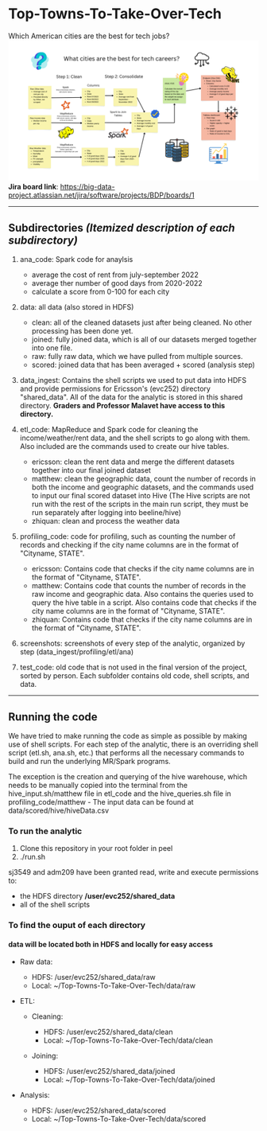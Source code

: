 # Top-Towns-To-Take-Over-Tech
Which American cities are the best for tech jobs?
![Our diagram showcasing our pipelines and processes](diagram.png)
**Jira board link**: <https://big-data-project.atlassian.net/jira/software/projects/BDP/boards/1>

---

## Subdirectories *(Itemized description of each subdirectory)*

1. ana_code: Spark code for anaylsis
    - average the cost of rent from  july-september 2022
    - average ther number of good days from 2020-2022
    - calculate a score from 0-100 for each city

2. data: all data (also stored in HDFS)
    - clean: all of the cleaned datasets just after being cleaned. No other processing has been done yet.
    - joined: fully joined data, which is all of our datasets merged together into one file.
    - raw: fully raw data, which we have pulled from multiple sources.
    - scored: joined data that has been averaged + scored (analysis step)

3. data_ingest: Contains the shell scripts we used to put data into HDFS and provide permissions for Ericsson's (evc252) directory "shared_data". All of the data for the analytic is stored in this shared directory. **Graders and Professor Malavet have access to this directory.**

4. etl_code: MapReduce and Spark code for cleaning the income/weather/rent data, and the shell scripts to go along with them. Also included are the commands used to create our hive tables.
    - ericsson: clean the rent data and merge the different datasets together into our final joined dataset
    - matthew: clean the geographic data, count the number of records in both the income and geographic datasets, and the commands used to input our final scored dataset into Hive (The Hive scripts are not run with the rest of the scripts in the main run script, they must be run separately after logging into beeline/hive)
    - zhiquan: clean and process the weather data

5. profiling_code: code for profiling, such as counting the number of records and checking if the city name columns are in the format of "Cityname, STATE".
    - ericsson: Contains code that checks if the city name columns are in the format of "Cityname, STATE".
    - matthew: Contains code that counts the number of records in the raw income and geographic data. Also contains the queries used to query the hive table in a script. Also contains code that checks if the city name columns are in the format of "Cityname, STATE".
    - zhiquan: Contains code that checks if the city name columns are in the format of "Cityname, STATE".

6. screenshots: screenshots of every step of the analytic, organized by step (data_ingest/profiling/etl/ana)

7. test_code: old code that is not used in the final version of the project, sorted by person. Each subfolder contains old code, shell scripts, and data.
---

## Running the code

We have tried to make running the code as simple as possible by making use of shell scripts. For each step of the analytic, there is an overriding shell script (etl.sh, ana.sh, etc.) that performs all the necessary commands to build and run the underlying MR/Spark programs.

 The exception is the creation and querying of the hive warehouse, which needs to be manually copied into the terminal from the hive_input.sh/matthew file in etl_code and the hive_queries.sh file in profiling_code/matthew
    - The input data can be found at data/scored/hive/hiveData.csv

### To run the analytic

1. Clone this repository in your root folder in peel
2. ./run.sh

sj3549 and adm209 have been granted read, write and execute permissions to:
- the HDFS directory **/user/evc252/shared_data**
- all of the shell scripts

### To find the ouput of each directory

#### data will be located **both** in HDFS and locally for easy access

- Raw data:
    - HDFS: /user/evc252/shared_data/raw
    - Local: ~/Top-Towns-To-Take-Over-Tech/data/raw

- ETL:
    - Cleaning:
        - HDFS: /user/evc252/shared_data/clean
        - Local: ~/Top-Towns-To-Take-Over-Tech/data/clean

    - Joining:
        - HDFS: /user/evc252/shared_data/joined
        - Local: ~/Top-Towns-To-Take-Over-Tech/data/joined

- Analysis:
    - HDFS: /user/evc252/shared_data/scored
    - Local: ~/Top-Towns-To-Take-Over-Tech/data/scored
